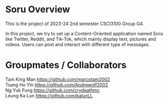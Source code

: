 <!-- ![react](https://img.shields.io/github/package-json/dependency-version/lovelycutepanda/csci2720-project/react)
![react-toastify](https://img.shields.io/github/package-json/dependency-version/lovelycutepanda/csci2720-project/react-toastify)
![javascript](https://img.shields.io/github/package-json/dependency-version/marcotam2002/CSCI3100/javascript)
![bcrypt](https://img.shields.io/github/package-json/dependency-version/lovelycutepanda/csci2720-project/bcrypt) -->

# Soru Overview
This is the project of 2023-24 2nd semester CSCI3100 Group G4.

In this project, we try to set up a Content-Oriented application named Soru like Twitter, Reddit, and Tik-Tok, which mainly display text, pictures and videos. Users can post and interact with different type of messages.

# Groupmates / Collaborators
Tam King Man https://github.com/marcotam2002 <br>
Tsang Ho Yin https://github.com/Andrewolf2002 <br>
Ng Yuk Fung https://github.com/crydeathmc <br>
Leung Ka Lun https://github.com/kalunLL <br>
